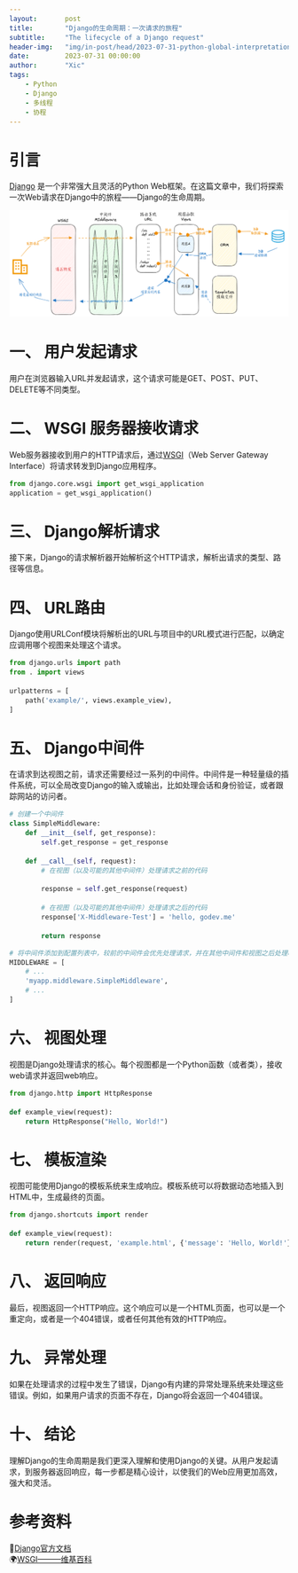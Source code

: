 ```yaml
---
layout:       post
title:        "Django的生命周期：一次请求的旅程"
subtitle:     "The lifecycle of a Django request"
header-img:   "img/in-post/head/2023-07-31-python-global-interpretation-lock.jpg"
date:         2023-07-31 00:00:00
author:       "Xic"
tags:
    - Python
    - Django
    - 多线程
    - 协程
---
```


# 引言

[Django](https://www.djangoproject.com/) 是一个非常强大且灵活的Python Web框架。在这篇文章中，我们将探索一次Web请求在Django中的旅程——Django的生命周期。

![Django Lifecycle](/img/in-post/article-pic/django_lifecycle.png)

# 一、 用户发起请求

用户在浏览器输入URL并发起请求，这个请求可能是GET、POST、PUT、DELETE等不同类型。

# 二、 WSGI 服务器接收请求

Web服务器接收到用户的HTTP请求后，通过[WSGI](https://www.python.org/dev/peps/pep-3333/)（Web Server Gateway Interface）将请求转发到Django应用程序。

```python
from django.core.wsgi import get_wsgi_application
application = get_wsgi_application()
```

# 三、 Django解析请求
接下来，Django的请求解析器开始解析这个HTTP请求，解析出请求的类型、路径等信息。

# 四、 URL路由
Django使用URLConf模块将解析出的URL与项目中的URL模式进行匹配，以确定应调用哪个视图来处理这个请求。

```python
from django.urls import path
from . import views

urlpatterns = [
    path('example/', views.example_view),
]
```

# 五、 Django中间件
在请求到达视图之前，请求还需要经过一系列的中间件。中间件是一种轻量级的插件系统，可以全局改变Django的输入或输出，比如处理会话和身份验证，或者跟踪网站的访问者。

```python
# 创建一个中间件
class SimpleMiddleware:
    def __init__(self, get_response):
        self.get_response = get_response

    def __call__(self, request):
        # 在视图（以及可能的其他中间件）处理请求之前的代码

        response = self.get_response(request)

        # 在视图（以及可能的其他中间件）处理请求之后的代码
        response['X-Middleware-Test'] = 'hello, godev.me'

        return response
```

```python
# 将中间件添加到配置列表中，较前的中间件会优先处理请求，并在其他中间件和视图之后处理响应。
MIDDLEWARE = [
    # ...
    'myapp.middleware.SimpleMiddleware',
    # ...
]
```

# 六、 视图处理
视图是Django处理请求的核心。每个视图都是一个Python函数（或者类），接收web请求并返回web响应。
```python
from django.http import HttpResponse

def example_view(request):
    return HttpResponse("Hello, World!")
```

# 七、 模板渲染
视图可能使用Django的模板系统来生成响应。模板系统可以将数据动态地插入到HTML中，生成最终的页面。
```python
from django.shortcuts import render

def example_view(request):
    return render(request, 'example.html', {'message': 'Hello, World!'})
```

# 八、 返回响应
最后，视图返回一个HTTP响应。这个响应可以是一个HTML页面，也可以是一个重定向，或者是一个404错误，或者任何其他有效的HTTP响应。

# 九、 异常处理
如果在处理请求的过程中发生了错误，Django有内建的异常处理系统来处理这些错误。例如，如果用户请求的页面不存在，Django将会返回一个404错误。

# 十、 结论
理解Django的生命周期是我们更深入理解和使用Django的关键。从用户发起请求，到服务器返回响应，每一步都是精心设计，以使我们的Web应用更加高效，强大和灵活。

# 参考资料
📄[Django官方文档](https://docs.djangoproject.com/en/3.2/)  
🌍[WSGI———维基百科](https://zh.wikipedia.org/wiki/Web%E6%9C%8D%E5%8A%A1%E5%99%A8%E7%BD%91%E5%85%B3%E6%8E%A5%E5%8F%A3)  
